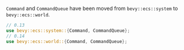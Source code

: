 `Command` and `CommandQueue` have been moved from `bevy::ecs::system` to `bevy::ecs::world`.

```rust
// 0.13
use bevy::ecs::system::{Command, CommandQueue};
// 0.14
use bevy::ecs::world::{Command, CommandQueue};
```
